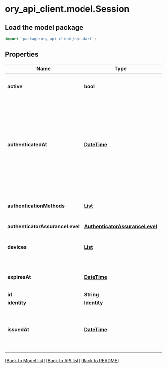 # ory_api_client.model.Session

## Load the model package
```dart
import 'package:ory_api_client/api.dart';
```

## Properties
Name | Type | Description | Notes
------------ | ------------- | ------------- | -------------
**active** | **bool** | Active state. If false the session is no longer active. | [optional] 
**authenticatedAt** | [**DateTime**](DateTime.md) | The Session Authentication Timestamp  When this session was authenticated at. If multi-factor authentication was used this is the time when the last factor was authenticated (e.g. the TOTP code challenge was completed). | [optional] 
**authenticationMethods** | [**List<SessionAuthenticationMethod>**](SessionAuthenticationMethod.md) | A list of authenticators which were used to authenticate the session. | [optional] [default to const []]
**authenticatorAssuranceLevel** | [**AuthenticatorAssuranceLevel**](AuthenticatorAssuranceLevel.md) |  | [optional] 
**devices** | [**List<SessionDevice>**](SessionDevice.md) | Devices has history of all endpoints where the session was used | [optional] [default to const []]
**expiresAt** | [**DateTime**](DateTime.md) | The Session Expiry  When this session expires at. | [optional] 
**id** | **String** | Session ID | 
**identity** | [**Identity**](Identity.md) |  | 
**issuedAt** | [**DateTime**](DateTime.md) | The Session Issuance Timestamp  When this session was issued at. Usually equal or close to `authenticated_at`. | [optional] 

[[Back to Model list]](../README.md#documentation-for-models) [[Back to API list]](../README.md#documentation-for-api-endpoints) [[Back to README]](../README.md)


